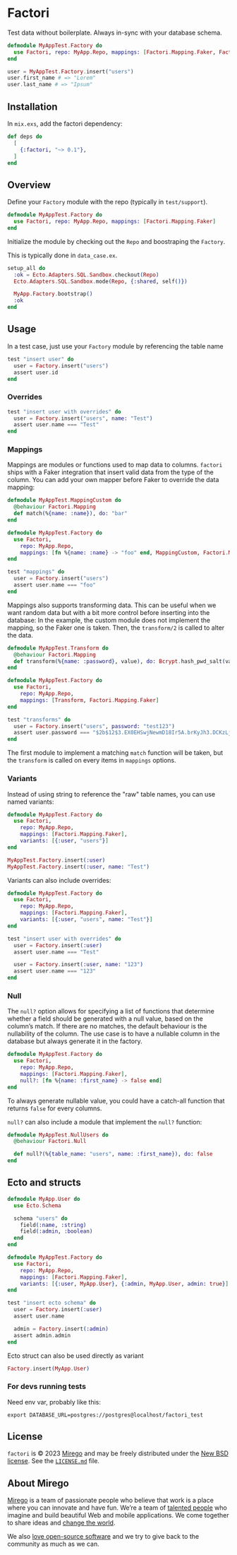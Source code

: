 # Factori

Test data without boilerplate. Always in-sync with your database schema.

```elixir
defmodule MyAppTest.Factory do
  use Factori, repo: MyApp.Repo, mappings: [Factori.Mapping.Faker, Factori.Mapping.Enum]
end

user = MyAppTest.Factory.insert("users")
user.first_name # => "Lorem"
user.last_name # => "Ipsum"
```

## Installation

In `mix.exs`, add the factori dependency:

```elixir
def deps do
  [
    {:factori, "~> 0.1"},
  ]
end
```

## Overview

Define your `Factory` module with the repo (typically in `test/support`).

```elixir
defmodule MyAppTest.Factory do
  use Factori, repo: MyApp.Repo, mappings: [Factori.Mapping.Faker]
end
```

Initialize the module by checking out the `Repo` and boostraping the `Factory`.

This is typically done in `data_case.ex`.

```elixir
setup_all do
  :ok = Ecto.Adapters.SQL.Sandbox.checkout(Repo)
  Ecto.Adapters.SQL.Sandbox.mode(Repo, {:shared, self()})

  MyApp.Factory.bootstrap()
  :ok
end
```

## Usage

In a test case, just use your `Factory` module by referencing the table name

```elixir
test "insert user" do
  user = Factory.insert("users")
  assert user.id
end
```

### Overrides

```elixir
test "insert user with overrides" do
  user = Factory.insert("users", name: "Test")
  assert user.name === "Test"
end
```

### Mappings

Mappings are modules or functions used to map data to columns. `factori` ships with a Faker integration that insert valid data from the type of the column. You can add your own mapper before Faker to override the data mapping:

```elixir
defmodule MyAppTest.MappingCustom do
  @behaviour Factori.Mapping
  def match(%{name: :name}), do: "bar"
end

defmodule MyAppTest.Factory do
  use Factori,
    repo: MyApp.Repo,
    mappings: [fn %{name: :name} -> "foo" end, MappingCustom, Factori.Mapping.Faker]
end

test "mappings" do
  user = Factory.insert("users")
  assert user.name === "foo"
end
```

Mappings also supports transforming data. This can be useful when we want random data but with a bit more control before inserting into the database:
In the example, the custom module does not implement the mapping, so the Faker one is taken. Then, the `transform/2` is called to alter the data.

```elixir
defmodule MyAppTest.Transform do
  @behaviour Factori.Mapping
  def transform(%{name: :password}, value), do: Bcrypt.hash_pwd_salt(value)
end

defmodule MyAppTest.Factory do
  use Factori,
    repo: MyApp.Repo,
    mappings: [Transform, Factori.Mapping.Faker]
end

test "transforms" do
  user = Factory.insert("users", password: "test123")
  assert user.password === "$2b$12$3.EX0EHSwjNewmD18Ir5A.brKyJh3.DCKzLjX96wCwovzie2I1wcW"
end
```

The first module to implement a matching `match` function will be taken, but the `transform` is called on every items in `mappings` options.

### Variants

Instead of using string to reference the "raw" table names, you can use named variants:

```elixir
defmodule MyAppTest.Factory do
  use Factori,
    repo: MyApp.Repo,
    mappings: [Factori.Mapping.Faker],
    variants: [{:user, "users"}]
end

MyAppTest.Factory.insert(:user)
MyAppTest.Factory.insert(:user, name: "Test")
```

Variants can also include overrides:

```elixir
defmodule MyAppTest.Factory do
  use Factori,
    repo: MyApp.Repo,
    mappings: [Factori.Mapping.Faker],
    variants: [{:user, "users", name: "Test"}]
end

test "insert user with overrides" do
  user = Factory.insert(:user)
  assert user.name === "Test"

  user = Factory.insert(:user, name: "123")
  assert user.name === "123"
end
```

### Null

The `null?` option allows for specifying a list of functions that determine whether a field should be generated with a null value, based on the column’s match.
If there are no matches, the default behaviour is the nullability of the column. The use case is to have a nullable column in the database but always generate it in the factory.

```elixir
defmodule MyAppTest.Factory do
  use Factori,
    repo: MyApp.Repo,
    mappings: [Factori.Mapping.Faker],
    null?: [fn %{name: :first_name} -> false end]
end
```

To always generate nullable value, you could have a catch-all function that returns `false` for every columns.

`null?` can also include a module that implement the `null?` function:

```elixir
defmodule MyAppTest.NullUsers do
  @behaviour Factori.Null

  def null?(%{table_name: "users", name: :first_name}), do: false
end
```

## Ecto and structs

```elixir
defmodule MyApp.User do
  use Ecto.Schema

  schema "users" do
    field(:name, :string)
    field(:admin, :boolean)
  end
end

defmodule MyAppTest.Factory do
  use Factori,
    repo: MyApp.Repo,
    mappings: [Factori.Mapping.Faker],
    variants: [{:user, MyApp.User}, {:admin, MyApp.User, admin: true}]
end

test "insert ecto schema" do
  user = Factory.insert(:user)
  assert user.name

  admin = Factory.insert(:admin)
  assert admin.admin
end
```

Ecto struct can also be used directly as variant

```elixir
Factory.insert(MyApp.User)
```

### For devs running tests

Need env var, probably like this:

```shell
export DATABASE_URL=postgres://postgres@localhost/factori_test
```


## License

`factori` is © 2023 [Mirego](https://www.mirego.com) and may be freely distributed under the [New BSD license](http://opensource.org/licenses/BSD-3-Clause). See the [`LICENSE.md`](https://github.com/simonprev/factori/blob/master/LICENSE.md) file.

## About Mirego

[Mirego](https://www.mirego.com) is a team of passionate people who believe that work is a place where you can innovate and have fun. We’re a team of [talented people](https://life.mirego.com) who imagine and build beautiful Web and mobile applications. We come together to share ideas and [change the world](http://www.mirego.org).

We also [love open-source software](https://open.mirego.com) and we try to give back to the community as much as we can.
